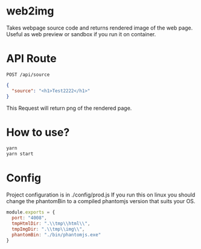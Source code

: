 # web2img
Takes webpage source code and returns rendered image of the web page.
Useful as web preview or sandbox if you run it on container.

# API Route
```POST /api/source```
```JSON
{
  "source": "<h1>Test2222</h1>"
}
```
This Request will return png of the rendered page.
# How to use?
```bash
yarn
yarn start
```
# Config
Project configuration  is in ./config/prod.js
If you run this on linux you should change the phantomBin to a compiled phantomjs version that suits your OS.
```javascript
module.exports = {
  port: "4008",
  tmpHtmlDir: ".\\tmp\\html\\",
  tmpImgDir: ".\\tmp\\img\\",
  phantomBin: "./bin/phantomjs.exe"
}
```
